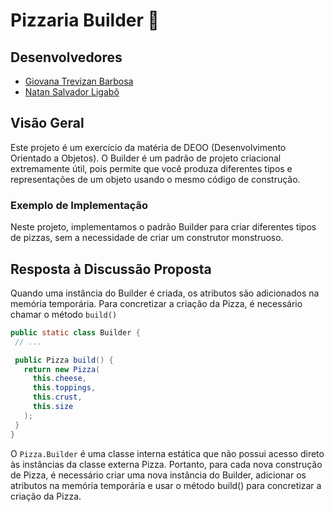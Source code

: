 # Pizzaria Builder 🍕

## Desenvolvedores
- [Giovana Trevizan Barbosa](https://github.com/giovanatrevizanbarbosa)
- [Natan Salvador Ligabô](https://github.com/natansalvadorligabo)

## Visão Geral
Este projeto é um exercício da matéria de DEOO (Desenvolvimento Orientado a Objetos). O Builder é um padrão de projeto criacional extremamente útil, pois permite que você produza diferentes tipos e representações de um objeto usando o mesmo código de construção.

### Exemplo de Implementação
Neste projeto, implementamos o padrão Builder para criar diferentes tipos de pizzas, sem a necessidade de criar um construtor monstruoso.

## Resposta à Discussão Proposta
Quando uma instância do Builder é criada, os atributos são adicionados na memória temporária. Para concretizar a criação da Pizza, é necessário chamar o método `build()`

 ```java
public static class Builder {
  // ...

  public Pizza build() {
    return new Pizza(
      this.cheese,
      this.toppings,
      this.crust,
      this.size
    );
  }
}
```

O `Pizza.Builder` é uma classe interna estática que não possui acesso direto às instâncias da classe externa Pizza. Portanto, para cada nova construção de Pizza, é necessário criar uma nova instância do Builder, adicionar os atributos na memória temporária e usar o método build() para concretizar a criação da Pizza.
